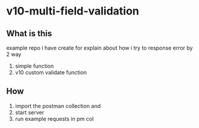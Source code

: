 # v10-multi-field-validation

## What is this 
example repo i have create for explain about how i try to response error by 2 way 
1. simple function 
2. v10 custom validate function


## How
1. import the postman collection and 
2. start server
3. run example requests in pm col

